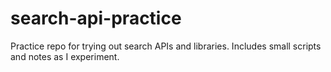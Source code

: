 # search-api-practice

Practice repo for trying out search APIs and libraries. Includes small scripts and notes as I experiment.

